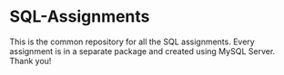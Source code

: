# SQL-Assignments
This is the common repository for all the SQL assignments. Every assignment is in a separate package and created using MySQL Server. Thank you!

